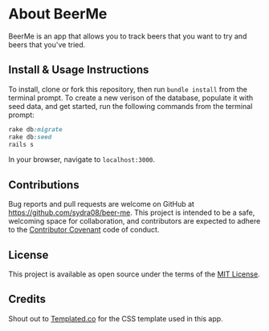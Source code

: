 # About BeerMe

BeerMe is an app that allows you to track beers that you want to try and beers that you've tried.

## Install & Usage Instructions

To install, clone or fork this repository, then run `bundle install` from the terminal prompt.
To create a new verison of the database, populate it with seed data, and get started, run the following commands from the terminal prompt:

```ruby
rake db:migrate
rake db:seed
rails s
```

In your browser, navigate to `localhost:3000`.

## Contributions

Bug reports and pull requests are welcome on GitHub at https://github.com/sydra08/beer-me. This project is intended to be a safe, welcoming space for collaboration, and contributors are expected to adhere to the [Contributor Covenant](contributor-covenant.org) code of conduct.

## License

This project is available as open source under the terms of the [MIT License](opensource.org/licenses/MIT).

## Credits

Shout out to [Templated.co](https://templated.co/) for the CSS template used in this app. 
